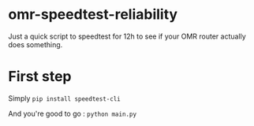 # omr-speedtest-reliability
Just a quick script to speedtest for 12h to see if your OMR router actually does something.

# First step
Simply `pip install speedtest-cli`

And you're good to go :
`python main.py`
